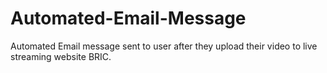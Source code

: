 # Automated-Email-Message
Automated Email message sent to user after they upload their video to live streaming website BRIC.
